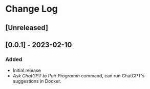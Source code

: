 # Change Log

<!--
All notable changes to the "chatgpt-pair-programming" extension will be documented in this file.

Check [Keep a Changelog](http://keepachangelog.com/) for recommendations on how to structure this file.

### Added

for new features.

### Changed

for changes in existing functionality.

### Deprecated

for soon-to-be removed features.

### Removed

for now removed features.

### Fixed

for any bug fixes.

### Security in case of vulnerabilities.
-->

## [Unreleased]

## [0.0.1] - 2023-02-10

### Added

- Initial release
- _Ask ChatGPT to Pair Programm_ command, can run ChatGPT's suggestions in Docker.

